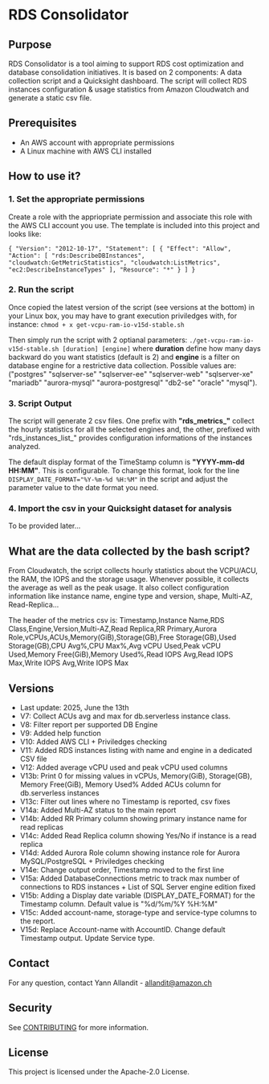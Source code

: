 # RDS Consolidator

## Purpose

RDS Consolidator is a tool aiming to support RDS cost optimization and database consolidation initiatives.
It is based on 2 components: A data collection script and a Quicksight dashboard. 
The script will collect RDS instances configuration & usage statistics from Amazon Cloudwatch and generate a static csv file. 


## Prerequisites

- An AWS account with appropriate permissions
- A Linux machine with AWS CLI installed


## How to use it?

### 1. Set the appropriate permissions

Create a role with the appriopriate permission and associate this role with the AWS CLI account you use. The template is included into this project and looks like:

`{
    "Version": "2012-10-17",
    "Statement": [
        {
            "Effect": "Allow",
            "Action": [
                "rds:DescribeDBInstances",
                "cloudwatch:GetMetricStatistics",
                "cloudwatch:ListMetrics",
		"ec2:DescribeInstanceTypes"
            ],
            "Resource": "*"
        }
    ]
}`

### 2. Run the script

Once copied the latest version of the script (see versions at the bottom) in your Linux box, you may have to grant execution priviledges with, for instance:
`chmod + x get-vcpu-ram-io-v15d-stable.sh`

Then simply run the script with 2 optianal parameters:
`./get-vcpu-ram-io-v15d-stable.sh [duration] [engine]`
where **duration** define how many days backward do you want statistics (default is 2) and **engine** is a filter on database engine for a restrictive data collection. Possible values are: ("postgres" "sqlserver-se" "sqlserver-ee" "sqlserver-web" "sqlserver-xe" "mariadb" "aurora-mysql" "aurora-postgresql" "db2-se" "oracle" "mysql").

### 3. Script Output

The script will generate 2 csv files. One prefix with **"rds_metrics_"** collect the hourly statistics for all the selected engines and, the other, prefixed with "rds_instances_list_" provides configuration informations of the instances analyzed.

The default display format of the TimeStamp column is **"YYYY-mm-dd HH:MM"**. This is configurable. To change this format, look for the line `DISPLAY_DATE_FORMAT="%Y-%m-%d %H:%M"` in the script and adjust the parameter value to the date format you need.

### 4. Import the csv in your Quicksight dataset for analysis

To be provided later...

## What are the data collected by the bash script?

From Cloudwatch, the script collects hourly statistics about the VCPU/ACU, the RAM, the IOPS and the storage usage. Whenever possible, it collects the average  as well as the peak usage. It also collect configuration information like instance name, engine type and version, shape, Multi-AZ, Read-Replica...

The header of the metrics csv is:
Timestamp,Instance Name,RDS Class,Engine,Version,Multi-AZ,Read Replica,RR Primary,Aurora Role,vCPUs,ACUs,Memory(GiB),Storage(GB),Free Storage(GB),Used Storage(GB),CPU Avg%,CPU Max%,Avg vCPU Used,Peak vCPU Used,Memory Free(GiB),Memory Used%,Read IOPS Avg,Read IOPS Max,Write IOPS Avg,Write IOPS Max

## Versions

- Last update: 2025, June the 13th
- V7: Collect ACUs avg and max for db.serverless instance class.
- V8: Filter report per supported DB Engine
- V9: Added help function
- V10: Added AWS CLI + Priviledges checking
- V11: Added RDS instances listing with name and engine in a dedicated CSV file
- V12: Added average vCPU used and peak vCPU used columns
- V13b: Print 0 for missing values in vCPUs, Memory(GiB), Storage(GB), Memory Free(GiB), Memory Used%
      Added ACUs column for db.serverless instances
- V13c: Filter out lines where no Timestamp is reported, csv fixes
- V14a: Added Multi-AZ status to the main report
- V14b: Added RR Primary column showing primary instance name for read replicas
- V14c: Added Read Replica column showing Yes/No if instance is a read replica
- V14d: Added Aurora Role column showing instance role for Aurora MySQL/PostgreSQL + Priviledges checking
- V14e: Change output order, Timestamp moved to the first line
- V15a: Added DatabaseConnections metric to track max number of connections to RDS instances + List of SQL Server engine edition fixed
- V15b: Adding a Display date variable (DISPLAY_DATE_FORMAT) for the Timestamp column. Default value is "%d/%m/%Y %H:%M"
- V15c: Added account-name, storage-type and service-type columns to the report.
- V15d: Replace Account-name with AccountID. Change default Timestamp output. Update Service type.

## Contact

For any question, contact Yann Allandit - allandit@amazon.ch

## Security

See [CONTRIBUTING](CONTRIBUTING.md#security-issue-notifications) for more information.

## License

This project is licensed under the Apache-2.0 License.


